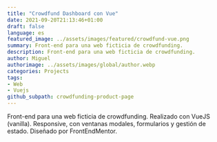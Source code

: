 ```yaml
---
title: "Crowdfund Dashboard con Vue"
date: 2021-09-20T21:13:46+01:00
draft: false
language: es
featured_image: ../assets/images/featured/crowdfund-vue.png
summary: Front-end para una web ficticia de crowdfunding.
description: Front-end para una web ficticia de crowdfunding.
author: Miguel
authorimage: ../assets/images/global/author.webp
categories: Projects
tags: 
- Web
- Vuejs
github_subpath: crowdfunding-product-page
---
```


Front-end para una web ficticia de crowdfunding. Realizado con VueJS (vanilla). Responsive, con ventanas modales, formularios y gestión de estado. Diseñado por FrontEndMentor.